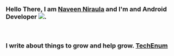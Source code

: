 ### Hello There, I am [Naveen Niraula](https://www.naveennitaula.com.np) and I'm and Android Developer <img src="https://upload.wikimedia.org/wikipedia/commons/thumb/d/d7/Android_robot.svg/16px-Android_robot.svg.png"/>.

<br />

### I write about things to grow and help grow. [TechEnum](https://techenum.com/)
